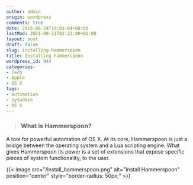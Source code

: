 ```yaml
---
author: admin
origin: wordpress
comments: true
date: 2015-06-24T19:03:04+00:00
lastMod: 2021-09-21T02:22:00+01:00
layout: post
draft: false
slug: installing-hammerspoon
title: Installing hammerspoon
wordpress_id: 944
categories:
- Tech
- Apple
- OS X
tags:
- automation
- sysadmin
- OS X
---
```


>
> ### What is Hammerspoon?
>
>

A tool for powerful automation of OS X. At its core, Hammerspoon is just a bridge between the operating system and a Lua scripting engine. What gives Hammerspoon its power is a set of extensions that expose specific pieces of system functionality, to the user.

{{< image src="/install_hammerspoon.png" alt="Install Hammerspoon" position="center" style="border-radius: 50px;" >}}
